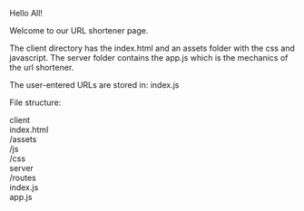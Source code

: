 Hello All!

Welcome to our URL shortener page.

The client directory has the index.html and an assets folder with the css and javascript.
The server folder contains the app.js which is the mechanics of the url shortener.

The user-entered URLs are stored in: index.js

File structure:

client                                                                                     
     index.html                                                                        
     /assets                                                                                             
          /js                                                                                                               
          /css                                                                                                                 
server                                                                                           
      /routes                                                                                           
          index.js                                                                             
      app.js
